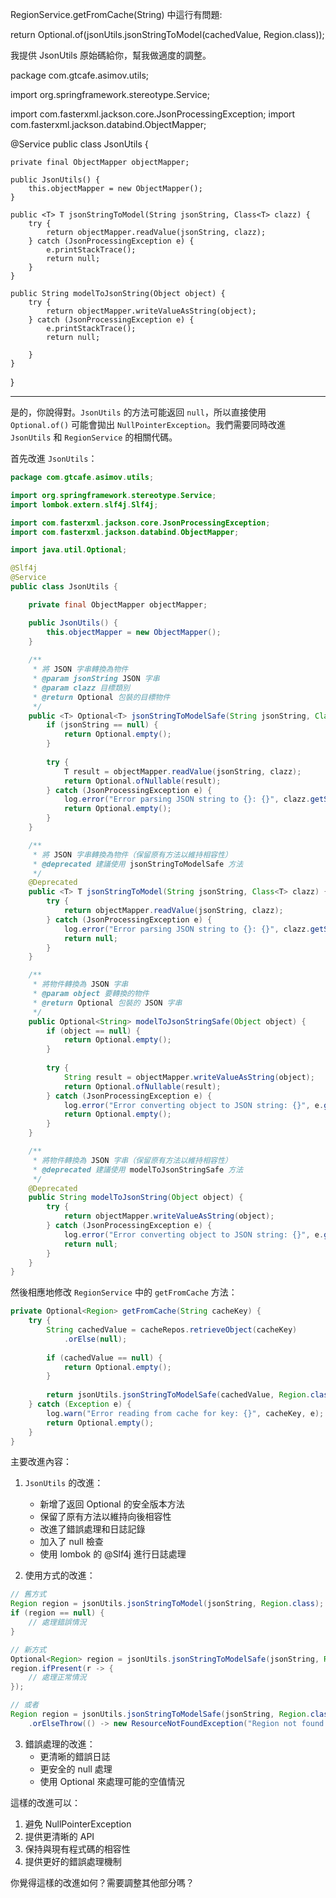 
RegionService.getFromCache(String) 中這行有問題:

return Optional.of(jsonUtils.jsonStringToModel(cachedValue, Region.class));

我提供 JsonUtils 原始碼給你，幫我做適度的調整。

package com.gtcafe.asimov.utils;

import org.springframework.stereotype.Service;

import com.fasterxml.jackson.core.JsonProcessingException;
import com.fasterxml.jackson.databind.ObjectMapper;

@Service
public class JsonUtils {

    private final ObjectMapper objectMapper;

    public JsonUtils() {
        this.objectMapper = new ObjectMapper();
    }
    
    public <T> T jsonStringToModel(String jsonString, Class<T> clazz) {
        try {
            return objectMapper.readValue(jsonString, clazz);
        } catch (JsonProcessingException e) {
            e.printStackTrace();
            return null;
        }
    }

    public String modelToJsonString(Object object) {
        try {
            return objectMapper.writeValueAsString(object);
        } catch (JsonProcessingException e) {
            e.printStackTrace();
            return null;
            
        }
    }
}

---

是的，你說得對。`JsonUtils` 的方法可能返回 `null`，所以直接使用 `Optional.of()` 可能會拋出 `NullPointerException`。我們需要同時改進 `JsonUtils` 和 `RegionService` 的相關代碼。

首先改進 `JsonUtils`：



```java
package com.gtcafe.asimov.utils;

import org.springframework.stereotype.Service;
import lombok.extern.slf4j.Slf4j;

import com.fasterxml.jackson.core.JsonProcessingException;
import com.fasterxml.jackson.databind.ObjectMapper;

import java.util.Optional;

@Slf4j
@Service
public class JsonUtils {

    private final ObjectMapper objectMapper;

    public JsonUtils() {
        this.objectMapper = new ObjectMapper();
    }
    
    /**
     * 將 JSON 字串轉換為物件
     * @param jsonString JSON 字串
     * @param clazz 目標類別
     * @return Optional 包裝的目標物件
     */
    public <T> Optional<T> jsonStringToModelSafe(String jsonString, Class<T> clazz) {
        if (jsonString == null) {
            return Optional.empty();
        }
        
        try {
            T result = objectMapper.readValue(jsonString, clazz);
            return Optional.ofNullable(result);
        } catch (JsonProcessingException e) {
            log.error("Error parsing JSON string to {}: {}", clazz.getSimpleName(), e.getMessage());
            return Optional.empty();
        }
    }

    /**
     * 將 JSON 字串轉換為物件（保留原有方法以維持相容性）
     * @deprecated 建議使用 jsonStringToModelSafe 方法
     */
    @Deprecated
    public <T> T jsonStringToModel(String jsonString, Class<T> clazz) {
        try {
            return objectMapper.readValue(jsonString, clazz);
        } catch (JsonProcessingException e) {
            log.error("Error parsing JSON string to {}: {}", clazz.getSimpleName(), e.getMessage());
            return null;
        }
    }

    /**
     * 將物件轉換為 JSON 字串
     * @param object 要轉換的物件
     * @return Optional 包裝的 JSON 字串
     */
    public Optional<String> modelToJsonStringSafe(Object object) {
        if (object == null) {
            return Optional.empty();
        }
        
        try {
            String result = objectMapper.writeValueAsString(object);
            return Optional.ofNullable(result);
        } catch (JsonProcessingException e) {
            log.error("Error converting object to JSON string: {}", e.getMessage());
            return Optional.empty();
        }
    }

    /**
     * 將物件轉換為 JSON 字串（保留原有方法以維持相容性）
     * @deprecated 建議使用 modelToJsonStringSafe 方法
     */
    @Deprecated
    public String modelToJsonString(Object object) {
        try {
            return objectMapper.writeValueAsString(object);
        } catch (JsonProcessingException e) {
            log.error("Error converting object to JSON string: {}", e.getMessage());
            return null;
        }
    }
}

```

然後相應地修改 `RegionService` 中的 `getFromCache` 方法：

```java
private Optional<Region> getFromCache(String cacheKey) {
    try {
        String cachedValue = cacheRepos.retrieveObject(cacheKey)
            .orElse(null);
            
        if (cachedValue == null) {
            return Optional.empty();
        }
        
        return jsonUtils.jsonStringToModelSafe(cachedValue, Region.class);
    } catch (Exception e) {
        log.warn("Error reading from cache for key: {}", cacheKey, e);
        return Optional.empty();
    }
}

```

主要改進內容：

1. `JsonUtils` 的改進：
   - 新增了返回 Optional 的安全版本方法
   - 保留了原有方法以維持向後相容性
   - 改進了錯誤處理和日誌記錄
   - 加入了 null 檢查
   - 使用 lombok 的 @Slf4j 進行日誌處理

2. 使用方式的改進：
```java
// 舊方式
Region region = jsonUtils.jsonStringToModel(jsonString, Region.class);
if (region == null) {
    // 處理錯誤情況
}

// 新方式
Optional<Region> region = jsonUtils.jsonStringToModelSafe(jsonString, Region.class);
region.ifPresent(r -> {
    // 處理正常情況
});

// 或者
Region region = jsonUtils.jsonStringToModelSafe(jsonString, Region.class)
    .orElseThrow(() -> new ResourceNotFoundException("Region not found in cache"));
```

3. 錯誤處理的改進：
   - 更清晰的錯誤日誌
   - 更安全的 null 處理
   - 使用 Optional 來處理可能的空值情況

這樣的改進可以：
1. 避免 NullPointerException
2. 提供更清晰的 API
3. 保持與現有程式碼的相容性
4. 提供更好的錯誤處理機制

你覺得這樣的改進如何？需要調整其他部分嗎？
